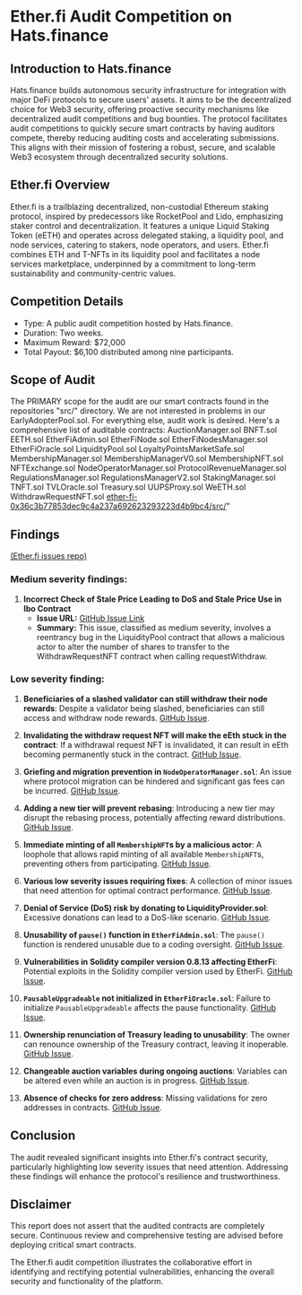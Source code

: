 # **Ether.fi Audit Competition on Hats.finance**

## **Introduction to Hats.finance**
Hats.finance builds autonomous security infrastructure for integration with major DeFi protocols to secure users' assets. It aims to be the decentralized choice for Web3 security, offering proactive security mechanisms like decentralized audit competitions and bug bounties. The protocol facilitates audit competitions to quickly secure smart contracts by having auditors compete, thereby reducing auditing costs and accelerating submissions. This aligns with their mission of fostering a robust, secure, and scalable Web3 ecosystem through decentralized security solutions​.

## **Ether.fi Overview**
Ether.fi is a trailblazing decentralized, non-custodial Ethereum staking protocol, inspired by predecessors like RocketPool and Lido, emphasizing staker control and decentralization. It features a unique Liquid Staking Token (eETH) and operates across delegated staking, a liquidity pool, and node services, catering to stakers, node operators, and users. Ether.fi combines ETH and T-NFTs in its liquidity pool and facilitates a node services marketplace, underpinned by a commitment to long-term sustainability and community-centric values.

## **Competition Details**
- Type: A public audit competition hosted by Hats.finance.
- Duration: Two weeks.
- Maximum Reward: $72,000
- Total Payout: $6,100 distributed among nine participants.

## **Scope of Audit**
The PRIMARY scope for the audit are our smart contracts found in the repositories "src/" directory. We are not interested in problems in our EarlyAdopterPool.sol. For everything else, audit work is desired. Here's a comprehensive list of auditable contracts:
AuctionManager.sol BNFT.sol EETH.sol EtherFiAdmin.sol EtherFiNode.sol EtherFiNodesManager.sol EtherFiOracle.sol LiquidityPool.sol LoyaltyPointsMarketSafe.sol MembershipManager.sol MembershipManagerV0.sol MembershipNFT.sol NFTExchange.sol NodeOperatorManager.sol ProtocolRevenueManager.sol RegulationsManager.sol RegulationsManagerV2.sol StakingManager.sol TNFT.sol TVLOracle.sol Treasury.sol UUPSProxy.sol WeETH.sol WithdrawRequestNFT.sol
[ether-fi-0x36c3b77853dec9c4a237a692623293223d4b9bc4/src/](https://github.com/hats-finance/ether-fi-0x36c3b77853dec9c4a237a692623293223d4b9bc4/tree/180c708dc7cb3214d68ea9726f1999f67c3551c9/src)" 

## **Findings**
[(Ether.fi issues repo)](https://github.com/hats-finance/ether-fi-0x36c3b77853dec9c4a237a692623293223d4b9bc4/issues)

### **Medium severity findings:**

1. **Incorrect Check of Stale Price Leading to DoS and Stale Price Use in Ibo Contract**
   - **Issue URL:** [GitHub Issue Link](https://github.com/hats-finance/ether-fi-0x36c3b77853dec9c4a237a692623293223d4b9bc4/issues/14)
   - **Summary:** This issue, classified as medium severity, involves a reentrancy bug in the LiquidityPool contract that allows a malicious actor to alter the number of shares to transfer to the WithdrawRequestNFT contract when calling requestWithdraw.

### **Low severity finding:**

1. **Beneficiaries of a slashed validator can still withdraw their node rewards**: Despite a validator being slashed, beneficiaries can still access and withdraw node rewards. [GitHub Issue](https://github.com/hats-finance/ether-fi-0x36c3b77853dec9c4a237a692623293223d4b9bc4/issues/53).

2. **Invalidating the withdraw request NFT will make the eEth stuck in the contract**: If a withdrawal request NFT is invalidated, it can result in eEth becoming permanently stuck in the contract. [GitHub Issue](https://github.com/hats-finance/ether-fi-0x36c3b77853dec9c4a237a692623293223d4b9bc4/issues/49).

3. **Griefing and migration prevention in `NodeOperatorManager.sol`**: An issue where protocol migration can be hindered and significant gas fees can be incurred. [GitHub Issue](https://github.com/hats-finance/ether-fi-0x36c3b77853dec9c4a237a692623293223d4b9bc4/issues/42).

4. **Adding a new tier will prevent rebasing**: Introducing a new tier may disrupt the rebasing process, potentially affecting reward distributions. [GitHub Issue](https://github.com/hats-finance/ether-fi-0x36c3b77853dec9c4a237a692623293223d4b9bc4/issues/40).

5. **Immediate minting of all `MembershipNFT`s by a malicious actor**: A loophole that allows rapid minting of all available `MembershipNFT`s, preventing others from participating. [GitHub Issue](https://github.com/hats-finance/ether-fi-0x36c3b77853dec9c4a237a692623293223d4b9bc4/issues/39).

6. **Various low severity issues requiring fixes**: A collection of minor issues that need attention for optimal contract performance. [GitHub Issue](https://github.com/hats-finance/ether-fi-0x36c3b77853dec9c4a237a692623293223d4b9bc4/issues/38).

7. **Denial of Service (DoS) risk by donating to LiquidityProvider.sol**: Excessive donations can lead to a DoS-like scenario. [GitHub Issue](https://github.com/hats-finance/ether-fi-0x36c3b77853dec9c4a237a692623293223d4b9bc4/issues/35).

8. **Unusability of `pause()` function in `EtherFiAdmin.sol`**: The `pause()` function is rendered unusable due to a coding oversight. [GitHub Issue](https://github.com/hats-finance/ether-fi-0x36c3b77853dec9c4a237a692623293223d4b9bc4/issues/31).

9. **Vulnerabilities in Solidity compiler version 0.8.13 affecting EtherFi**: Potential exploits in the Solidity compiler version used by EtherFi. [GitHub Issue](https://github.com/hats-finance/ether-fi-0x36c3b77853dec9c4a237a692623293223d4b9bc4/issues/26).

10. **`PausableUpgradeable` not initialized in `EtherFiOracle.sol`**: Failure to initialize `PausableUpgradeable` affects the pause functionality. [GitHub Issue](https://github.com/hats-finance/ether-fi-0x36c3b77853dec9c4a237a692623293223d4b9bc4/issues/25).

11. **Ownership renunciation of Treasury leading to unusability**: The owner can renounce ownership of the Treasury contract, leaving it inoperable. [GitHub Issue](https://github.com/hats-finance/ether-fi-0x36c3b77853dec9c4a237a692623293223d4b9bc4/issues/20).

12. **Changeable auction variables during ongoing auctions**: Variables can be altered even while an auction is in progress. [GitHub Issue](https://github.com/hats-finance/ether-fi-0x36c3b77853dec9c4a237a692623293223d4b9bc4/issues/13).

13. **Absence of checks for zero address**: Missing validations for zero addresses in contracts. [GitHub Issue](https://github.com/hats-finance/ether-fi-0x36c3b77853dec9c4a237a692623293223d4b9bc4/issues/5).


## **Conclusion**
The audit revealed significant insights into Ether.fi's contract security, particularly highlighting low severity issues that need attention. Addressing these findings will enhance the protocol's resilience and trustworthiness.

## **Disclaimer**
This report does not assert that the audited contracts are completely secure. Continuous review and comprehensive testing are advised before deploying critical smart contracts.

The Ether.fi audit competition illustrates the collaborative effort in identifying and rectifying potential vulnerabilities, enhancing the overall security and functionality of the platform.
